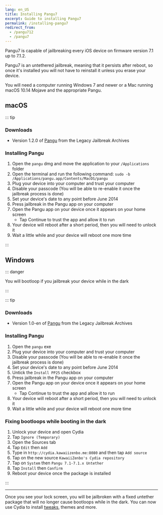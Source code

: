 ```yaml
---
lang: en_US
title: Installing Pangu7
excerpt: Guide to installing Pangu7
permalink: /installing-pangu7
redirect_from:
  - /pangu712
  - /pangu7
---
```


Pangu7 is capable of jailbreaking every iOS device on firmware version 7.1 up to 7.1.2.

Pangu7 is an untethered jailbreak, meaning that it persists after reboot, so once it's installed you will not have to reinstall it unless you erase your device.

You will need a computer running Windows 7 and newer or a Mac running macOS 10.14 Mojave and the appropriate Pangu.

## macOS

::: tip

### Downloads

- Version 1.2.0 of [Pangu](https://mega.nz/folder/k4FAXCIB#Fk7pxs6ikYzL3YBvAGX5ig/file/Fo8ihCJa) from the Legacy Jailbreak Archives

### Installing Pangu

1. Open the `pangu` dmg and move the application to your `/Applications` folder
1. Open the terminal and run the following command: `sudo -b /Applications/pangu.app/Contents/MacOS/pangu`
1. Plug your device into your computer and trust your computer 
1. Disable your passcode (You will be able to re-enable it once the jailbreak process is done)
1. Set your device's date to any point before June 2014
1. Press jailbreak in the Pangu app on your computer
1. Open the Pangu app on your device once it appears on your home screen
   - Tap Continue to trust the app and allow it to run
1. Your device will reboot after a short period, then you will need to unlock it
1. Wait a little while and your device will reboot one more time


:::

## Windows

::: danger

You will bootloop if you jailbreak your device while in the dark

:::

::: tip

### Downloads
- Version 1.0-en of [Pangu](https://mega.nz/folder/k4FAXCIB#Fk7pxs6ikYzL3YBvAGX5ig/file/41UlRSyS) from the Legacy Jailbreak Archives

### Installing Pangu

1. Open the `pangu` exe
1. Plug your device into your computer and trust your computer 
1. Disable your passcode (You will be able to re-enable it once the jailbreak process is done)
1. Set your device's date to any point before June 2014
1. Untick the `Install PP25` checkbox
1. Press jailbreak in the Pangu app on your computer
1. Open the Pangu app on your device once it appears on your home screen
   - Tap Continue to trust the app and allow it to run
1. Your device will reboot after a short period, then you will need to unlock it
1. Wait a little while and your device will reboot one more time

### Fixing bootloops while booting in the dark

1. Unlock your device and open Cydia
1. Tap `Ignore (Temporary)`
1. Open the Sources tab
1. Tap `Edit` then `Add`
1. Type in `http://cydia.kawaiizenbo.me:8080` and then tap `Add source` 
1. Tap on the new source `KawaiiZenbo's Cydia repository`
1. Tap on `System` then `Pangu 7.1-7.1.x Untether` 
1. Tap `Install` then `Confirm`
1. Reboot your device once the package is installed

:::

----

Once you see your lock screen, you will be jailbroken with a fixed untether package that will no longer cause bootloops while in the dark. You can now use Cydia to install [tweaks](/faq/#what-are-tweaks), themes and more.


